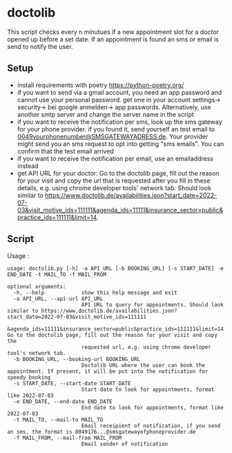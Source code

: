 # doctolib

This script checks every n minutues if a new appointment slot for a doctor opened up before a set date. If an appointment is found an sms or email is send to notify the user.


## Setup
- install requirements with poetry https://python-poetry.org/
- if you want to send via a gmail account, you need an app password and cannot use your personal password. get one in your account settings-> security-> bei google anmelden-> app passwords. Alternatively, use another smtp server and change the server name in the script
- if you want to receive the notification per sms, look up the sms gateway for your phone provider. if you found it, send yourself an test email to 0049yourphonenumber@SMSGATEWAYADRESS.de. Your provider might send you an sms request to opt into getting "sms emails". You can confirm that the test email arrived
- if you want to receive the notification per email, use an emailaddress instead
- get API URL for your doctor: Go to the doctolib page, fill out the reason for your visit and copy the url that is requested after you fill in these details, e.g. using chrome developer tools' network tab. Should look similar to https://www.doctolib.de/availabilities.json?start_date=2022-07-03&visit_motive_ids=111111&agenda_ids=11111&insurance_sector=public&practice_ids=111111&limit=14. 


## Script 

Usage :
```
usage: doctolib.py [-h] -a API_URL [-b BOOKING_URL] [-s START_DATE] -e END_DATE -t MAIL_TO -f MAIL_FROM

optional arguments:
  -h, --help            show this help message and exit
  -a API_URL, --api-url API_URL
                        API URL to query for appointments. Should look similar to https://www.doctolib.de/availabilities.json?start_date=2022-07-03&visit_motive_ids=111111
                        &agenda_ids=11111&insurance_sector=public&practice_ids=111111&limit=14. Go to the doctolib page, fill out the reason for your visit and copy the
                        requested url, e.g. using chrome developer tool's network tab.
  -b BOOKING_URL, --booking-url BOOKING_URL
                        Doctolib URL where the user can book the appointment. If present, it will be put into the notification for speedy booking
  -s START_DATE, --start-date START_DATE
                        Start date to look for appointments, format like 2022-07-03
  -e END_DATE, --end-date END_DATE
                        End date to look for appointments, format like 2022-07-03
  -t MAIL_TO, --mail-to MAIL_TO
                        Email receipient of notification, if you send an sms, the format is 0049176...@smsgatewayofphoneprovider.de
  -f MAIL_FROM, --mail-from MAIL_FROM
                        Email sender of notification
```
